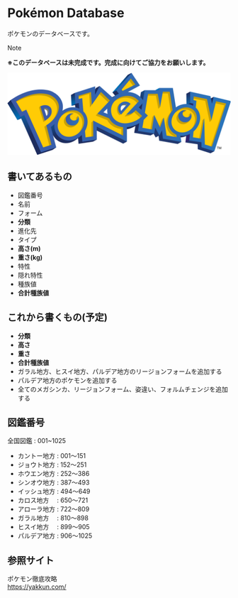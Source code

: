 # Pokémon Database

ポケモンのデータベースです。

>[!NOTE]
> **※このデータベースは未完成です。完成に向けてご協力をお願いします。**

![ポケモンロゴ](/images/pokemonlogo.PNG "pokemonlogo")


## 書いてあるもの

- 図鑑番号
- 名前
- フォーム
- **分類**
- 進化先
- タイプ
- **高さ(m)**
- **重さ(kg)**
- 特性
- 隠れ特性
- 種族値
- **合計種族値**


## これから書くもの(予定)

- **分類**
- **高さ**
- **重さ**
- **合計種族値**
- ガラル地方、ヒスイ地方、パルデア地方のリージョンフォームを追加する
- パルデア地方のポケモンを追加する
- 全てのメガシンカ、リージョンフォーム、姿違い、フォルムチェンジを追加する


## 図鑑番号

全国図鑑 : 001~1025

- カントー地方 : 001〜151
- ジョウト地方 : 152〜251
- ホウエン地方 : 252〜386
- シンオウ地方 : 387〜493
- イッシュ地方 : 494〜649
- カロス地方　 : 650〜721
- アローラ地方 : 722〜809
- ガラル地方 　: 810〜898
- ヒスイ地方 　: 899〜905
- パルデア地方 : 906〜1025


## 参照サイト

ポケモン徹底攻略<br>
https://yakkun.com/
